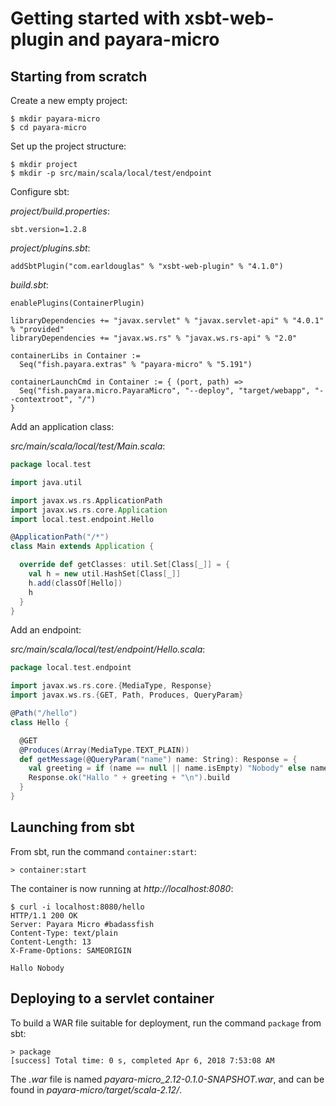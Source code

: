 # Getting started with xsbt-web-plugin and payara-micro

## Starting from scratch

Create a new empty project:

```
$ mkdir payara-micro
$ cd payara-micro
```

Set up the project structure:

```
$ mkdir project
$ mkdir -p src/main/scala/local/test/endpoint
```

Configure sbt:

*project/build.properties*:

```
sbt.version=1.2.8
```

*project/plugins.sbt*:

```
addSbtPlugin("com.earldouglas" % "xsbt-web-plugin" % "4.1.0")
```

*build.sbt*:

```
enablePlugins(ContainerPlugin)

libraryDependencies += "javax.servlet" % "javax.servlet-api" % "4.0.1" % "provided"
libraryDependencies += "javax.ws.rs" % "javax.ws.rs-api" % "2.0"

containerLibs in Container :=
  Seq("fish.payara.extras" % "payara-micro" % "5.191")

containerLaunchCmd in Container := { (port, path) =>
  Seq("fish.payara.micro.PayaraMicro", "--deploy", "target/webapp", "--contextroot", "/")
}
```

Add an application class:

*src/main/scala/local/test/Main.scala*:

```scala
package local.test

import java.util

import javax.ws.rs.ApplicationPath
import javax.ws.rs.core.Application
import local.test.endpoint.Hello

@ApplicationPath("/*")
class Main extends Application {

  override def getClasses: util.Set[Class[_]] = {
    val h = new util.HashSet[Class[_]]
    h.add(classOf[Hello])
    h
  }
}
```


Add an endpoint:

*src/main/scala/local/test/endpoint/Hello.scala*:

```scala
package local.test.endpoint

import javax.ws.rs.core.{MediaType, Response}
import javax.ws.rs.{GET, Path, Produces, QueryParam}

@Path("/hello")
class Hello {

  @GET
  @Produces(Array(MediaType.TEXT_PLAIN))
  def getMessage(@QueryParam("name") name: String): Response = {
    val greeting = if (name == null || name.isEmpty) "Nobody" else name
    Response.ok("Hallo " + greeting + "\n").build
  }
}
```

## Launching from sbt

From sbt, run the command `container:start`:

```
> container:start
```

The container is now running at *http://localhost:8080*:

```
$ curl -i localhost:8080/hello
HTTP/1.1 200 OK
Server: Payara Micro #badassfish
Content-Type: text/plain
Content-Length: 13
X-Frame-Options: SAMEORIGIN

Hallo Nobody
```

## Deploying to a servlet container

To build a WAR file suitable for deployment, run the command `package`
from sbt:

```
> package
[success] Total time: 0 s, completed Apr 6, 2018 7:53:08 AM
```

The *.war* file is named *payara-micro_2.12-0.1.0-SNAPSHOT.war*, and
can be found in *payara-micro/target/scala-2.12/*.
